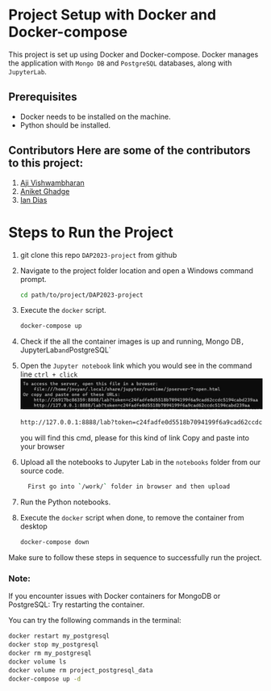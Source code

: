 # Project Setup with Docker and Docker-compose

This project is set up using Docker and Docker-compose. Docker manages the application with `Mongo DB` and `PostgreSQL` databases, along with `JupyterLab`.

## Prerequisites
- Docker needs to be installed on the machine.
- Python should be installed.

## Contributors Here are some of the contributors to this project: 
1. [Aji Vishwambharan](https://github.com/ajivishnci)
2. [Aniket Ghadge](https://github.com/AniketLL)
3. [Ian Dias](https://github.com/Ian3000Dias)

# Steps to Run the Project

1. git clone this repo `DAP2023-project` from github

2. Navigate to the project folder location and open a Windows command prompt.

    ```bash
    cd path/to/project/DAP2023-project
    ```

3. Execute the `docker` script.

    ```bash
    docker-compose up
    ```

4. Check if the all the container images is up and running, Mongo DB`, `JupyterLab` and `PostgreSQL`

5. Open the `Jupyter notebook` link which you would see in the command line `ctrl + click`
![Alt text](image.png)
    ```bash
    http://127.0.0.1:8888/lab?token=c24fadfe0d5518b7094199f6a9cad62ccdc5194cabd239aa
    ```
    you will find this cmd, please for this kind of link
    Copy and paste into your browser
6. Upload all the notebooks to Jupyter Lab in the `notebooks`  folder from our source code.
    ```bash
      First go into `/work/` folder in browser and then upload
    ```
7. Run the Python notebooks.

8. Execute the `docker` script when done, to remove the container from desktop

    ```bash
    docker-compose down
    ```

Make sure to follow these steps in sequence to successfully run the project.

### Note:
If you encounter issues with Docker containers for MongoDB or PostgreSQL:
Try restarting the container.

You can try the following commands in the terminal:

```bash
docker restart my_postgresql
docker stop my_postgresql
docker rm my_postgresql
docker volume ls
docker volume rm project_postgresql_data
docker-compose up -d
